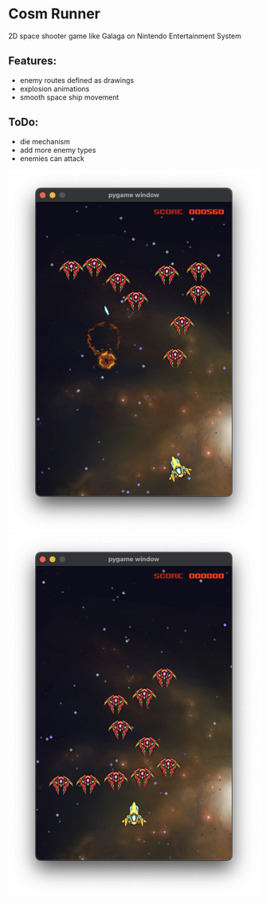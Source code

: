 # Cosm Runner

2D space shooter game like Galaga on Nintendo Entertainment System

## Features:
- enemy routes defined as drawings
- explosion animations
- smooth space ship movement
## ToDo:
- die mechanism
- add more enemy types
- enemies can attack


<img src="./img/img1.png">

<img src="./img/img3.png">

